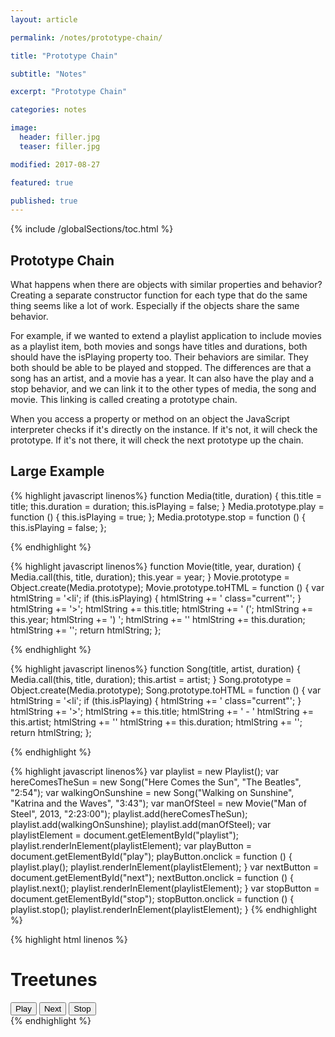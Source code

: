 ```yaml
---
layout: article

permalink: /notes/prototype-chain/

title: "Prototype Chain"

subtitle: "Notes"

excerpt: "Prototype Chain"

categories: notes

image:
  header: filler.jpg
  teaser: filler.jpg

modified: 2017-08-27

featured: true

published: true
---
```


{% include /globalSections/toc.html %}

## Prototype Chain

What happens when there are objects with similar properties and behavior? Creating a separate constructor function for each type that do the same thing seems like a lot of work. Especially if the objects share the same behavior.

For example, if we wanted to extend a playlist application to include movies as a playlist item, both movies and songs have titles and durations, both should have the isPlaying property too. Their behaviors are similar. They both should be able to be played and stopped. The differences are that a song has an artist, and a movie has a year. It can also have the play and a stop behavior, and we can link it to the other types of media, the song and movie. This linking is called creating a prototype chain.

When you access a property or method on an object the JavaScript interpreter checks if it's directly on the instance. If it's not, it will check the prototype. If it's not there, it will check the next prototype up the chain. 

## Large Example

{% highlight javascript linenos%}
function Media(title, duration) {
  this.title = title;
  this.duration = duration;
  this.isPlaying = false;
}
Media.prototype.play = function () {
  this.isPlaying = true;
};
Media.prototype.stop = function () {
  this.isPlaying = false;
};

{% endhighlight %}

{% highlight javascript linenos%}
function Movie(title, year, duration) {
  Media.call(this, title, duration);
  this.year = year;
}
Movie.prototype = Object.create(Media.prototype);
Movie.prototype.toHTML = function () {
  var htmlString = '<li';
  if (this.isPlaying) {
    htmlString += ' class="current"';
  }
  htmlString += '>';
  htmlString += this.title;
  htmlString += ' (';
  htmlString += this.year;
  htmlString += ') ';
  htmlString += '<span class="duration">'
  htmlString += this.duration;
  htmlString += '</span></li>';
  return htmlString;
};

{% endhighlight %}

{% highlight javascript linenos%}
function Song(title, artist, duration) {
  Media.call(this, title, duration);
  this.artist = artist;
}
Song.prototype = Object.create(Media.prototype);
Song.prototype.toHTML = function () {
  var htmlString = '<li';
  if (this.isPlaying) {
    htmlString += ' class="current"';
  }
  htmlString += '>';
  htmlString += this.title;
  htmlString += ' - '
  htmlString += this.artist;
  htmlString += '<span class="duration">'
  htmlString += this.duration;
  htmlString += '</span></li>';
  return htmlString;
};

{% endhighlight %}

{% highlight javascript linenos%}
var playlist = new Playlist();
var hereComesTheSun = new Song("Here Comes the Sun", "The Beatles", "2:54");
var walkingOnSunshine = new Song("Walking on Sunshine", "Katrina and the Waves", "3:43");
var manOfSteel = new Movie("Man of Steel", 2013, "2:23:00");
playlist.add(hereComesTheSun);
playlist.add(walkingOnSunshine);
playlist.add(manOfSteel);
var playlistElement = document.getElementById("playlist");
playlist.renderInElement(playlistElement);
var playButton = document.getElementById("play");
playButton.onclick = function () {
  playlist.play();
  playlist.renderInElement(playlistElement);
}
var nextButton = document.getElementById("next");
nextButton.onclick = function () {
  playlist.next();
  playlist.renderInElement(playlistElement);
}
var stopButton = document.getElementById("stop");
stopButton.onclick = function () {
  playlist.stop();
  playlist.renderInElement(playlistElement);
}
{% endhighlight %}

{% highlight html linenos %}
<!DOCTYPE html>
<html>
<head>
  <title>Treetunes</title>
  <link rel="stylesheet" href="style.css" />
</head>
<body>
  <div>
    <h1>Treetunes</h1>
    <ol id="playlist">
    </ol>
    <button id="play">Play</button>
    <button id="next">Next</button>
    <button id="stop">Stop</button>
  </div>
  <script src="playlist.js"></script>
  <script src="media.js"></script>
  <script src="movie.js"></script>
  <script src="song.js"></script>
  <script src="app.js"></script>
</body>
</html>
{% endhighlight %}